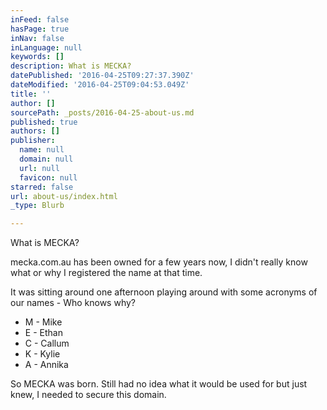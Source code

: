 ```yaml
---
inFeed: false
hasPage: true
inNav: false
inLanguage: null
keywords: []
description: What is MECKA?
datePublished: '2016-04-25T09:27:37.390Z'
dateModified: '2016-04-25T09:04:53.049Z'
title: ''
author: []
sourcePath: _posts/2016-04-25-about-us.md
published: true
authors: []
publisher:
  name: null
  domain: null
  url: null
  favicon: null
starred: false
url: about-us/index.html
_type: Blurb

---
```

What is MECKA?

mecka.com.au has been owned for a few years now, I didn't really know what or why I registered the name at that time.

It was sitting around one afternoon playing around with some acronyms of our names - Who knows why?

* M - Mike
* E - Ethan
* C - Callum
* K - Kylie
* A - Annika

So MECKA was born. Still had no idea what it would be used for but just knew, I needed to secure this domain.